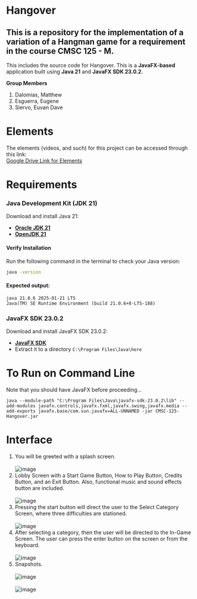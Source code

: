 # Hangover
## This is a repository for the implementation of a variation of a Hangman game for a requirement in the course CMSC 125 - M.

This includes the source code for Hangover. This is a **JavaFX-based** application built using **Java 21** and **JavaFX SDK 23.0.2**.

**Group Members**
  1. Dalomias, Matthew
  2. Esguerra, Eugene 
  3. Siervo, Euvan Dave

# Elements

The elements (videos, and such) for this project can be accessed through this link:<br/>
[Google Drive Link for Elements](https://drive.google.com/drive/folders/1Il7qDbXSA1z9Wi97Sb6Amgke5ejAP4kV?usp=sharing)<br/>

# Requirements  

### Java Development Kit (JDK 21)  
Download and install Java 21:  
- **[Oracle JDK 21](https://www.oracle.com/java/technologies/javase/jdk21-archive-downloads.html)**
- **[OpenJDK 21](https://jdk.java.net/21/)**  

#### Verify Installation  
Run the following command in the terminal to check your Java version:  
```sh
java -version
```
#### Expected output:<br/>
```
java 21.0.6 2025-01-21 LTS
Java(TM) SE Runtime Environment (build 21.0.6+8-LTS-188)
```
### JavaFX SDK 23.0.2
Download and install JavaFX SDK 23.0.2:  
- **[JavaFX SDK](https://openjfx.io/)**
- Extract it to a directory `C:\Program Files\Java\here`

# To Run on Command Line
Note that you should have JavaFX before proceeding...
```
java --module-path "C:\Program Files\Java\javafx-sdk-23.0.2\lib" --add-modules javafx.controls,javafx.fxml,javafx.swing,javafx.media --add-exports javafx.base/com.sun.javafx=ALL-UNNAMED -jar CMSC-125-Hangover.jar
```

# Interface
1. You will be greeted with a splash screen.<br/><br/>![image](https://github.com/user-attachments/assets/0762dfe5-edb8-42ae-9939-85041413051b)<br/>
2. Lobby Screen with a Start Game Button, How to Play Button, Credits Button, and an Exit Button. Also, functional music and sound effects button are included.<br/><br/>![image](https://github.com/user-attachments/assets/3db2f837-c74a-4db4-9bb9-2176d978dba4)<br/>
3. Pressing the start button will direct the user to the Select Category Screen, where three difficulties are stationed.<br/><br/>![image](https://github.com/user-attachments/assets/e905aebc-5966-41f5-96c9-9b48bbb820bc)<br/>
4. After selecting a category, then the user will be directed to the In-Game Screen. The user can press the enter button on the screen or from the keyboard. <br/><br/>![image](https://github.com/user-attachments/assets/6ab1222b-b48f-4764-b4c6-0ac70d8edd95)<br/>
5. Snapshots.<br/><br/>![image](https://github.com/user-attachments/assets/2f07d76c-101d-4d42-a0ab-6aa28b540bf8)<br/><br/>![image](https://github.com/user-attachments/assets/c44bfd0b-4da4-41c2-b21c-e502180936ed)<br/>







